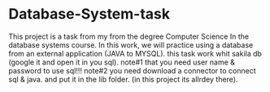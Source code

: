 # Database-System-task
This project is a task from my from the degree Computer Science In the database systems course. In this work, we will practice using a database from an external application (JAVA to MYSQL).
this task work whit sakila db (google it and open it in you sql).
note#1 that you need  user name & password to use sql!!!
note#2 you need download a connector to connect sql & java. and put it in the lib folder. (in this project its allrdey there). 
